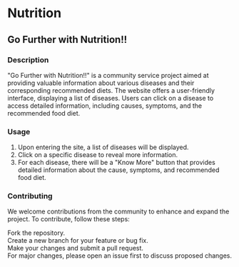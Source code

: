 # Nutrition
## Go Further with Nutrition!!
### Description
"Go Further with Nutrition!!" is a community service project aimed at providing valuable information about various diseases and their corresponding recommended diets. 
The website offers a user-friendly interface, displaying a list of diseases. 
Users can click on a disease to access detailed information, including causes, symptoms, and the recommended food diet.<br>
### Usage
1. Upon entering the site, a list of diseases will be displayed.<br>
2. Click on a specific disease to reveal more information.<br>
3. For each disease, there will be a "Know More" button that provides detailed information about the cause, symptoms, and recommended food diet.<br>
### Contributing
We welcome contributions from the community to enhance and expand the project. To contribute, follow these steps:<br>

Fork the repository.<br>
Create a new branch for your feature or bug fix.<br>
Make your changes and submit a pull request.<br>
For major changes, please open an issue first to discuss proposed changes.<br>
